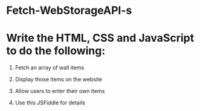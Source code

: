 # Fetch-WebStorageAPI-s

# Write the HTML, CSS and JavaScript to do the following:

1. Fetch an array of wall items

2. Display those items on the website

3. Allow users to enter their own items

4. Use this JSFiddle for details